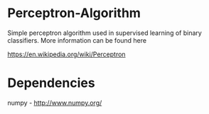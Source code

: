 # Perceptron-Algorithm
Simple perceptron algorithm used in supervised learning of binary classifiers. More information can be found here

https://en.wikipedia.org/wiki/Perceptron

# Dependencies
numpy - http://www.numpy.org/
